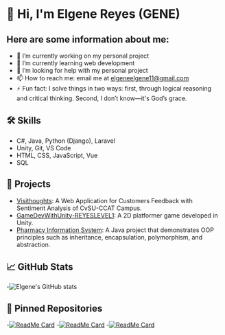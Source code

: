 # 👋 Hi, I'm Elgene Reyes (GENE)

## Here are some information about me:
  - 🔭 I’m currently working on my personal project
  - 🌱 I’m currently learning web development
  - 🤔 I’m looking for help with my personal project
  - 📫 How to reach me: email me at elgeneelgene11@gmail.com
  - ⚡ Fun fact: I solve things in two ways: first, through logical reasoning and critical thinking. Second, I don’t know—it's God’s grace.

## 🛠️ Skills
  - C#, Java, Python (Django), Laravel
  - Unity, Git, VS Code
  - HTML, CSS, JavaScript, Vue
  - SQL

## 📂 Projects
  - [Visithoughts](https://github.com/elgene1515/Visithoughts): A Web Application for Customers Feedback with Sentiment Analysis of CvSU-CCAT Campus.
  - [GameDevWithUnity-REYESLEVEL1](https://github.com/elgene1515/GameDevWithUnity-REYESLEVEL1): A 2D platformer game developed in Unity.
  - [Pharmacy Information System](https://github.com/elgene1515/Pharmacy-Information-System): A Java project that demonstrates OOP principles such as inheritance, encapsulation, polymorphism, and abstraction.

## 📈 GitHub Stats
  -![Elgene's GitHub stats](https://github-readme-stats.vercel.app/api?username=elgene1515&show_icons=true&theme=radical)

## 📌 Pinned Repositories
  -[![ReadMe Card](https://github-readme-stats.vercel.app/api/pin/?username=elgene1515&repo=Visithoughts)](https://github.com/elgene1515/GameDevWithUnity-REYESLEVEL1)
  -[![ReadMe Card](https://github-readme-stats.vercel.app/api/pin/?username=elgene1515&repo=GameDevWithUnity-REYESLEVEL1)](https://github.com/elgene1515/GameDevWithUnity-REYESLEVEL1)
  -[![ReadMe Card](https://github-readme-stats.vercel.app/api/pin/?username=elgene1515&repo=Pharmacy-Information-System)](https://github.com/elgene1515/GameDevWithUnity-REYESLEVEL1)
